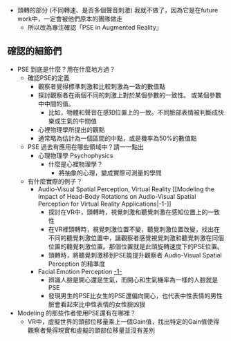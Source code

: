 - 頭轉的部分 (不同轉速、是否多個聲音刺激) 我就不做了，因為它是在future work中，一定會被他們原本的團隊做走
	- 所以改為專注確認「PSE in Augmented Reality」
## 確認的細節們
- PSE 到底是什麼？用在什麼地方過？
	- 確認PSE的定義
		- 觀察者覺得標準刺激和比較刺激為一致的數值點
		- 探討觀察者在兩個不同的刺激上對於某個參數的一致性。 或某個參數中中間的值。 
			- 比如，物體和聲音在感知位置上的一致。不同臉部表情被判斷成快樂或生氣的中間值
		- 心裡物理學所提出的觀點
		- 通常略為估計為一個區間的中點，或是機率為50%的數值點
	- PSE 過去有應用在哪些領域中？請一一點出
		- 心理物理學 Psychophysics
			- 什麼是心裡物理學？
				- 將抽象的心理，變成實際可測量的學問
	- 有什麼實際的例子？
		- Audio-Visual Spatial Perception, Virtual Reality [[Modeling the Impact of Head-Body Rotations on Audio-Visual Spatial Perception for Virtual Reality Applications|-1-]]
			- 探討在VR中，頭轉時，視覺刺激和聽覺刺激在感知位置上的一致性
			- 在VR裡頭轉時，視覺刺激位置不變，聽覺刺激位置改變，找出在不同的聽覺刺激位置中，讓觀察者感覺視覺刺激和聽覺刺激在同個位置的聽覺刺激位置。那個位置就是此頭旋轉速度下的PSE位置。
			- 頭轉時，將聽覺刺激移到PSE能提升觀察者 Audio-Visual Spatial Perception 的精準度
		- Facial Emotion Perception [-1-](https://osf.io/preprints/psyarxiv/uyvm6_v1)
			- 辨識人臉是開心還是生氣，而開心和生氣機率為一樣的人臉就是 PSE
			- 發現男生的PSE比女生的PSE還偏向開心，也代表中性表情的男性臉會看起來比中性表情的女性臉凶狠
- Modeling 的那些作者使用PSE還有在哪裡？
	- VR中，虛擬世界的頭部位移量乘上一個Gain值，找出特定的Gain值使得觀察者覺得現實和虛擬的頭部位移量並沒有差別